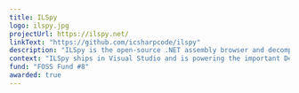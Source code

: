 ```yaml
---
title: ILSpy
logo: ilspy.jpg
projectUrl: https://ilspy.net/
linkText: "https://github.com/icsharpcode/ilspy"
description: "ILSpy is the open-source .NET assembly browser and decompiler."
context: "ILSpy ships in Visual Studio and is powering the important Decompilation feature, used by many VS users."
fund: "FOSS Fund #8"
awarded: true
---
```

